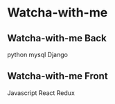 # Watcha-with-me

## Watcha-with-me Back
python
mysql
Django

## Watcha-with-me Front
Javascript
React 
Redux
